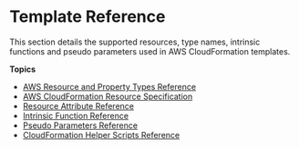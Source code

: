 # Template Reference<a name="template-reference"></a>

This section details the supported resources, type names, intrinsic functions and pseudo parameters used in AWS CloudFormation templates\.

**Topics**
+ [AWS Resource and Property Types Reference](aws-template-resource-type-ref.md)
+ [AWS CloudFormation Resource Specification](cfn-resource-specification.md)
+ [Resource Attribute Reference](aws-product-attribute-reference.md)
+ [Intrinsic Function Reference](intrinsic-function-reference.md)
+ [Pseudo Parameters Reference](pseudo-parameter-reference.md)
+ [CloudFormation Helper Scripts Reference](cfn-helper-scripts-reference.md)